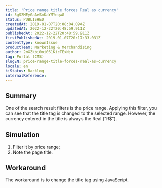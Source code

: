 ```yaml
---
title: 'Price range title forces Real as currency'
id: 5gSZMEyGaAeSmKaYMYeqwG
status: PUBLISHED
createdAt: 2019-01-07T20:08:04.094Z
updatedAt: 2022-12-22T20:48:59.911Z
publishedAt: 2022-12-22T20:48:59.911Z
firstPublishedAt: 2019-01-07T20:17:33.031Z
contentType: knownIssue
productTeam: Marketing & Merchandising
author: 2mXZkbi0oi061KicTExNjo
tag: Portal (CMS)
slugEN: price-range-title-forces-real-as-currency
locale: en
kiStatus: Backlog
internalReference: 
---
```


## Summary

One of the search result filters is the price range. Applying this filter, you can see that the title tag is changed to the selected range. However, the currency entered in the title is always the Real ("R$").

## Simulation

1. Filter it by price range;
2. Note the page title.

## Workaround

The workaround is to change the title tag using JavaScript.

